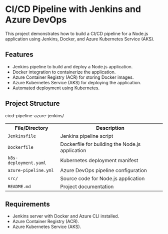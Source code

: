 # CI/CD Pipeline with Jenkins and Azure DevOps

This project demonstrates how to build a CI/CD pipeline for a Node.js application using Jenkins, Docker, and Azure Kubernetes Service (AKS).

## Features

- Jenkins pipeline to build and deploy a Node.js application.
- Docker integration to containerize the application.
- Azure Container Registry (ACR) for storing Docker images.
- Azure Kubernetes Service (AKS) for deploying the application.
- Automated deployment using Kubernetes.

## Project Structure

cicd-pipeline-azure-jenkins/
<table>
  <tr>
    <th>File/Directory</th>
    <th>Description</th>
  </tr>
  <tr>
    <td><code>Jenkinsfile</code></td>
    <td>Jenkins pipeline script</td>
  </tr>
  <tr>
    <td><code>Dockerfile</code></td>
    <td>Dockerfile for building the Node.js application</td>
  </tr>
  <tr>
    <td><code>k8s-deployment.yaml</code></td>
    <td>Kubernetes deployment manifest</td>
  </tr>
  <tr>
    <td><code>azure-pipeline.yml</code></td>
    <td>Azure DevOps pipeline configuration</td>
  </tr>
  <tr>
    <td><code>src/</code></td>
    <td>Source code for Node.js application</td>
  </tr>
  <tr>
    <td><code>README.md</code></td>
    <td>Project documentation</td>
  </tr>
</table>

## Requirements

- Jenkins server with Docker and Azure CLI installed.
- Azure Container Registry (ACR).
- Azure Kubernetes Service (AKS).